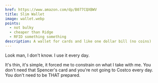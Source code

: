 ```yaml
---
href: https://www.amazon.com/dp/B077CQXBWV
title: Slim Wallet
image: wallet.webp
points:
  - not bulky
  - cheaper than Ridge
  - RFID something something
description: A wallet for cards and like one dollar bill (no coins)
---
```


Look man, I don't know. I use it every day. 

It's thin, it's simple, it forced me to constrain on what I take with me. You don't need that Spencer's card and you're not going to Costco every day. You don't need to be THAT prepared.
